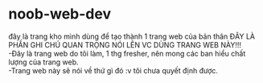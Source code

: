 # noob-web-dev
đây là trang kho mình dùng để tạo thành 1 trang web của bản thân
ĐÂY LÀ PHẦN GHI CHÚ QUAN TRỌNG NÓI LÊN VC DÙNG TRANG WEB NÀY!!!<br>
-Đây là trang web do tôi làm, 1 thg fresher, nên mong các ban hiểu chất lượng của trang web.<br>
-Trang web này sẽ nói về thứ gì đó :v tôi chưa quyết định được.
